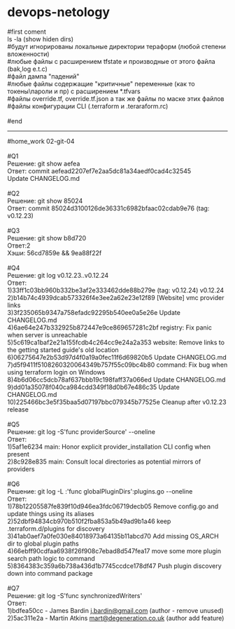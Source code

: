 # devops-netology
#first coment<br>
ls -la (show hiden dirs)<br>
#будут игнорированы локальные директории тераформ (любой степени вложенности)<br>
#любые файлы с расширением tfstate и производные от этого файла (bak,log e.t.c)<br>
#файл дампа "падений"<br>
#любые файлы содержащие "критичные" переменные (как то токены\пароли и пр) с расширением *.tfvars<br>
#файлы override.tf, override.tf.json а так же файлы по маске этих файлов<br>
#файлы конфигурации CLI (.terraform и .teraraform.rc)<br><br>
#end<br>
__________________________________________________________________

#home_work 02-git-04<br>
<br>
#Q1<br>
Решение: git show aefea<br> 
Ответ: commit aefead2207ef7e2aa5dc81a34aedf0cad4c32545<br>
Update CHANGELOG.md<br>
<br>
#Q2<br>
Решение: git show 85024<br>
Ответ: commit 85024d3100126de36331c6982bfaac02cdab9e76 (tag: v0.12.23)<br>
<br>
#Q3<br>
Решение: git show b8d720<br>
Ответ:2<br>
Хэши: 56cd7859e && 9ea88f22f<br> 
<br>
#Q4<br>
Решение: git log  v0.12.23..v0.12.24<br>
Ответ:<br>
1)33ff1c03bb960b332be3af2e333462dde88b279e (tag: v0.12.24) v0.12.24<br>
2)b14b74c4939dcab573326f4e3ee2a62e23e12f89 [Website] vmc provider links<br>
3)3f235065b9347a758efadc92295b540ee0a5e26e Update CHANGELOG.md<br>
4)6ae64e247b332925b872447e9ce869657281c2bf registry: Fix panic when server is unreachable<br>
5)5c619ca1baf2e21a155fcdb4c264cc9e24a2a353 website: Remove links to the getting started guide's old location<br>
6)06275647e2b53d97d4f0a19a0fec11f6d69820b5 Update CHANGELOG.md<br>
7)d5f9411f5108260320064349b757f55c09bc4b80 command: Fix bug when using terraform login on Windows<br>
8)4b6d06cc5dcb78af637bbb19c198faff37a066ed Update CHANGELOG.md<br>
9)dd01a35078f040ca984cdd349f18d0b67e486c35 Update CHANGELOG.md<br>
10)225466bc3e5f35baa5d07197bbc079345b77525e Cleanup after v0.12.23 release<br>
<br>
#Q5<br>
Решение: git log -S'func providerSource' --oneline<br>
Ответ:<br>
1)5af1e6234 main: Honor explicit provider_installation CLI config when present<br>
2)8c928e835 main: Consult local directories as potential mirrors of providers<br>
<br>
#Q6<br>
Решение: git log -L :'func globalPluginDirs':plugins.go --oneline<br>
Ответ: <br>
1)78b12205587fe839f10d946ea3fdc06719decb05 Remove config.go and update things using its aliases<br>
2)52dbf94834cb970b510f2fba853a5b49ad9b1a46 keep .terraform.d/plugins for discovery<br>
3)41ab0aef7a0fe030e84018973a64135b11abcd70 Add missing OS_ARCH dir to global plugin paths<br>
4)66ebff90cdfaa6938f26f908c7ebad8d547fea17 move some more plugin search path logic to command<br>
5)8364383c359a6b738a436d1b7745ccdce178df47 Push plugin discovery down into command package<br>
<br>
#Q7<br>
Решение: git log -S'func synchronizedWriters'<br>
Ответ: <br>
1)bdfea50cc - James Bardin j.bardin@gmail.com (author - remove unused)<br>
2)5ac311e2a - Martin Atkins mart@degeneration.co.uk (author add feature)<br>
